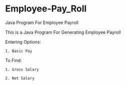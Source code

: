 # Employee-Pay_Roll
Java Program For Employee Payroll

This is a Java Program For Generating Employee Payroll

Entering Options:

    1. Basic Pay
  
To Find:
  
    1. Gross Salary
    
    2. Net Salary
